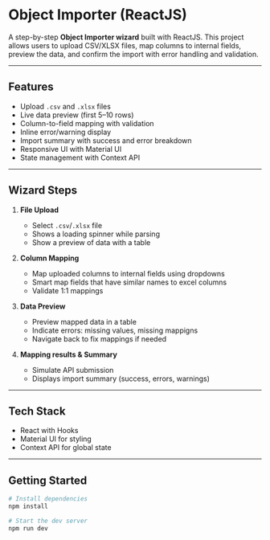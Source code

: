 # Object Importer (ReactJS)

A step-by-step **Object Importer wizard** built with ReactJS. This project allows users to upload CSV/XLSX files, map columns to internal fields, preview the data, and confirm the import with error handling and validation.

---

## Features

- Upload `.csv` and `.xlsx` files
- Live data preview (first 5–10 rows)
- Column-to-field mapping with validation
- Inline error/warning display
- Import summary with success and error breakdown
- Responsive UI with Material UI
- State management with Context API

---

## Wizard Steps

1. **File Upload**

   - Select `.csv`/`.xlsx` file
   - Shows a loading spinner while parsing
   - Show a preview of data with a table

2. **Column Mapping**

   - Map uploaded columns to internal fields using dropdowns
   - Smart map fields that have similar names to excel columns
   - Validate 1:1 mappings

3. **Data Preview**

   - Preview mapped data in a table
   - Indicate errors: missing values, missing mappigns
   - Navigate back to fix mappings if needed

4. **Mapping results & Summary**

   - Simulate API submission
   - Displays import summary (success, errors, warnings)

---

## Tech Stack

- React with Hooks
- Material UI for styling
- Context API for global state

---

## Getting Started

```bash
# Install dependencies
npm install

# Start the dev server
npm run dev
```
